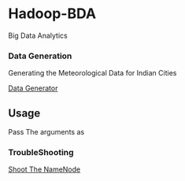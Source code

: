 # Hadoop-BDA
Big Data Analytics
<h3>Data Generation</h3>
<p>Generating the Meteorological Data for Indian Cities</p>
<p><a href="https://github.com/wolfdale/Hadoop-BDA/blob/master/Data_generator.py">Data Generator</a>
</p>
<p><h2>Usage</h2></p>
<p> Pass The arguments as <Month> <start_year> <end_year> </p>

<h3>TroubleShooting</h3>
<a href="https://gist.github.com/wolfdale/b1aeb98c10c3a8b120a0#file-shoot_namenode">Shoot The NameNode</a>
